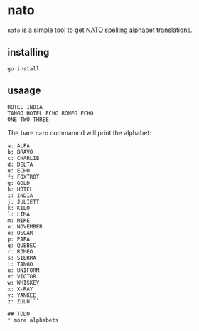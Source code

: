 # nato
`nato` is a simple tool to get [NATO spelling alphabet](https://en.wikipedia.org/wiki/NATO_phonetic_alphabet) translations.

## installing
`go install`

## usaage

```$ nato hi there 123
HOTEL INDIA
TANGO HOTEL ECHO ROMEO ECHO
ONE TWO THREE
```

The bare `nato` commamnd will print the alphabet:
```nato
a: ALFA
b: BRAVO
c: CHARLIE
d: DELTA
e: ECHO
f: FOXTROT
g: GOLD
h: HOTEL
i: INDIA
j: JULIETT
k: KILO
l: LIMA
m: MIKE
n: NOVEMBER
o: OSCAR
p: PAPA
q: QUEBEC
r: ROMEO
s: SIERRA
t: TANGO
u: UNIFORM
v: VICTOR
w: WHISKEY
x: X-RAY
y: YANKEE
z: ZULU```

## TODO
* more alphabets
